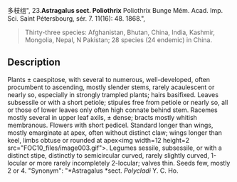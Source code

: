 多枝组",
23.**Astragalus sect. Poliothrix** Poliothrix Bunge Mém. Acad. Imp. Sci. Saint Pétersbourg, sér. 7. 11(16): 48. 1868.",

> Thirty-three species: Afghanistan, Bhutan, China, India, Kashmir, Mongolia, Nepal, N Pakistan; 28 species (24 endemic) in China.

## Description
Plants ± caespitose, with several to numerous, well-developed, often procumbent to ascending, mostly slender stems, rarely acaulescent or nearly so, especially in strongly trampled plants; hairs basifixed. Leaves subsessile or with a short petiole; stipules free from petiole or nearly so, all or those of lower leaves only often high connate behind stem. Racemes mostly several in upper leaf axils, ± dense; bracts mostly whitish membranous. Flowers with short pedicel. Standard longer than wings, mostly emarginate at apex, often without distinct claw; wings longer than keel, limbs obtuse or rounded at apex&lt;img width=12 height=2 src=\"FOC10_files/image003.gif\"&gt;. Legumes sessile, subsessile, or with a distinct stipe, distinctly to semicircular curved, rarely slightly curved, 1-locular or more rarely incompletely 2-locular; valves thin. Seeds few, mostly 2 or 4.
  "Synonym": "*Astragalus *sect. *Polycladi* Y. C. Ho.
